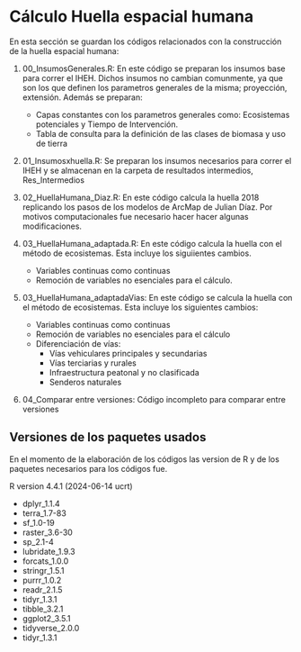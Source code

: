 Cálculo Huella espacial humana
================
En esta sección se guardan los códigos relacionados con  la construcción de la huella espacial humana: 

1. 00_InsumosGenerales.R: En este código se preparan los insumos base para correr el IHEH. Dichos insumos no cambian comunmente, ya que son los que definen los parametros generales de la misma; proyección, extensión.
Además se preparan:
    - Capas constantes con los parametros generales como: Ecosistemas potenciales y Tiempo de Intervención.
    - Tabla de consulta para la definición de las clases de biomasa y uso de tierra
2. 01_Insumosxhuella.R: Se preparan los insumos necesarios para correr el IHEH y se almacenan en la carpeta de resultados intermedios, Res_Intermedios
3. 02_HuellaHumana_Diaz.R: En este código calcula la huella 2018 replicando los pasos de los modelos de ArcMap de Julian Díaz. Por motivos computacionales fue necesario hacer hacer algunas modificaciones.
4. 03_HuellaHumana_adaptada.R: En este código calcula la huella con el método de ecosistemas. Esta incluye los siguiientes cambios.
    - Variables continuas como continuas
    - Remoción de variables no esenciales para el cálculo.
5. 03_HuellaHumana_adaptadaVias: En este código se calcula la huella con el método de ecosistemas. Esta incluye los siguientes cambios:  
    - Variables continuas como continuas  
    - Remoción de variables no esenciales para el cálculo  
    - Diferenciación de vías:  
        - Vías vehiculares principales y secundarias  
        - Vías terciarias y rurales  
        - Infraestructura peatonal y no clasificada  
        - Senderos naturales


      
5. 04_Comparar entre versiones: Código incompleto para comparar entre versiones


## Versiones de los paquetes usados

En el momento de la elaboración de los códigos las version de R y de los paquetes necesarios para los códigos fue. 

R version 4.4.1 (2024-06-14 ucrt)
- dplyr_1.1.4  
- terra_1.7-83 
- sf_1.0-19
- raster_3.6-30   
- sp_2.1-4        
- lubridate_1.9.3 
- forcats_1.0.0   
- stringr_1.5.1   
- purrr_1.0.2
- readr_2.1.5     
- tidyr_1.3.1     
- tibble_3.2.1    
- ggplot2_3.5.1   
- tidyverse_2.0.0
- tidyr_1.3.1
